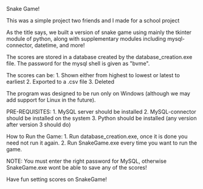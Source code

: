 Snake Game!

This was a simple project two friends and I made for a school project

As the title says, we built a version of snake game using mainly the tkinter module of python, along with supplementary modules including mysql-connector, datetime, and more!

The scores are stored in a database created by the database_creation.exe file. The password for the mysql shell is given as "bvme".

The scores can be:
                    1. Shown either from highest to lowest or latest to earliest
                    2. Exported to a .csv file
                    3. Deleted

The program was designed to be run only on Windows (although we may add support for Linux in the future).

PRE-REQUISITES:
                1. MySQL server should be installed
                2. MySQL-connector should be installed on the system
                3. Python should be installed (any version after version 3 should do)

How to Run the Game:
                1. Run database_creation.exe, once it is done you need not run it again.
                2. Run SnakeGame.exe every time you want to run the game.

NOTE: You must enter the right password for MySQL, otherwise SnakeGame.exe wont be able to save any of the scores!

Have fun setting scores on SnakeGame!
